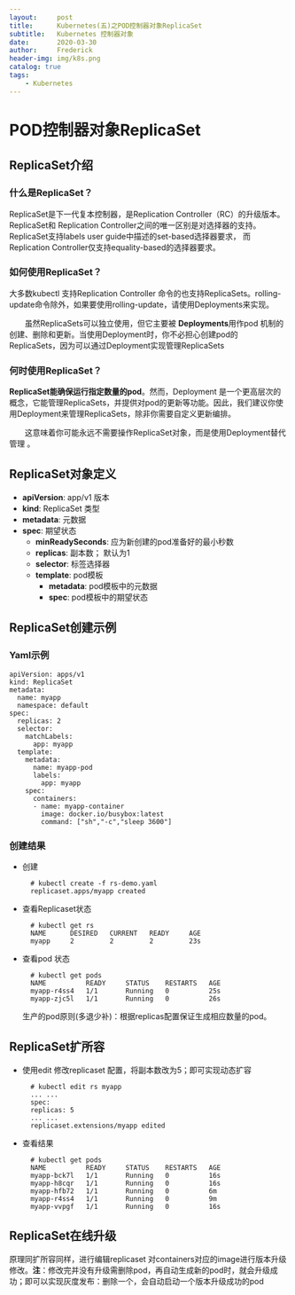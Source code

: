 ```yaml
---
layout:     post
title:      Kubernetes(五)之POD控制器对象ReplicaSet
subtitle:   Kubernetes 控制器对象
date:       2020-03-30
author:     Frederick
header-img: img/k8s.png
catalog: true
tags:
    - Kubernetes
---
```


# POD控制器对象ReplicaSet
## ReplicaSet介绍

### 什么是ReplicaSet？

ReplicaSet是下一代复本控制器，是Replication Controller（RC）的升级版本。ReplicaSet和 Replication Controller之间的唯一区别是对选择器的支持。ReplicaSet支持labels user guide中描述的set-based选择器要求， 而Replication Controller仅支持equality-based的选择器要求。

### 如何使用ReplicaSet？

大多数kubectl 支持Replication Controller 命令的也支持ReplicaSets。rolling-update命令除外，如果要使用rolling-update，请使用Deployments来实现。

　　虽然ReplicaSets可以独立使用，但它主要被 **Deployments**用作pod 机制的创建、删除和更新。当使用Deployment时，你不必担心创建pod的ReplicaSets，因为可以通过Deployment实现管理ReplicaSets

### 何时使用ReplicaSet？

**ReplicaSet能确保运行指定数量的pod**。然而，Deployment 是一个更高层次的概念，它能管理ReplicaSets，并提供对pod的更新等功能。因此，我们建议你使用Deployment来管理ReplicaSets，除非你需要自定义更新编排。

　　这意味着你可能永远不需要操作ReplicaSet对象，而是使用Deployment替代管理 。

## ReplicaSet对象定义

- **apiVersion**: app/v1  版本
- **kind**:  ReplicaSet  类型
- **metadata**:  元数据
- **spec**:   期望状态
    - **minReadySeconds**: 应为新创建的pod准备好的最小秒数
    - **replicas**: 副本数； 默认为1
    - **selector**: 标签选择器
    - **template**: pod模板
        - **metadata**: pod模板中的元数据
        - **spec**: pod模板中的期望状态

## ReplicaSet创建示例

### Yaml示例

    apiVersion: apps/v1
    kind: ReplicaSet
    metadata:
      name: myapp
      namespace: default
    spec:
      replicas: 2
      selector:
        matchLabels:
          app: myapp
      template:
        metadata:
          name: myapp-pod
          labels:
            app: myapp
        spec:
          containers:
          - name: myapp-container
            image: docker.io/busybox:latest
            command: ["sh","-c","sleep 3600"]

### 创建结果

- 创建

        # kubectl create -f rs-demo.yaml
        replicaset.apps/myapp created
- 查看Replicaset状态

        # kubectl get rs
        NAME      DESIRED   CURRENT   READY     AGE
        myapp     2         2         2         23s

- 查看pod 状态

        # kubectl get pods
        NAME          READY     STATUS    RESTARTS   AGE
        myapp-r4ss4   1/1       Running   0          25s
        myapp-zjc5l   1/1       Running   0          26s

    生产的pod原则(多退少补)：根据replicas配置保证生成相应数量的pod。

## ReplicaSet扩所容

- 使用edit 修改replicaset 配置，将副本数改为5；即可实现动态扩容

        # kubectl edit rs myapp
        ... ...
        spec:
        replicas: 5
        ... ...
        replicaset.extensions/myapp edited
- 查看结果 

        # kubectl get pods
        NAME          READY     STATUS    RESTARTS   AGE
        myapp-bck7l   1/1       Running   0          16s
        myapp-h8cqr   1/1       Running   0          16s
        myapp-hfb72   1/1       Running   0          6m
        myapp-r4ss4   1/1       Running   0          9m
        myapp-vvpgf   1/1       Running   0          16s

## ReplicaSet在线升级

原理同扩所容同样，进行编辑replicaset 对containers对应的image进行版本升级修改。**注**：修改完并没有升级需删除pod，再自动生成新的pod时，就会升级成功；即可以实现灰度发布：删除一个，会自动启动一个版本升级成功的pod
